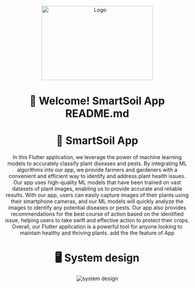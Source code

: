 
<br />
<div align="center">
  <a href="https://github.com/othneildrew/Best-README-Template">
    <img src="https://github.com/shadymohamed532001/SmartSoil/assets/126605393/ab959f5b-b246-4af1-ac7f-4422b0ea48d9" alt="Logo" width="300" height="200">
  </a>  
  
# 👋 Welcome! SmartSoil App README.md

# 📱 SmartSoil App

In this Flutter application, we leverage the power of machine learning models to accurately classify plant diseases and pests. By integrating ML algorithms into our app, we provide farmers and gardeners with a convenient and efficient way to identify and address plant health issues. Our app uses high-quality ML models that have been trained on vast datasets of plant images, enabling us to provide accurate and reliable results. With our app, users can easily capture images of their plants using their smartphone cameras, and our ML models will quickly analyze the images to identify any potential diseases or pests. Our app also provides recommendations for the best course of action based on the identified issue, helping users to take swift and effective action to protect their crops. Overall, our Flutter application is a powerful tool for anyone looking to maintain healthy and thriving plants.
add the the feature of App

# 🖥️ System design
![system design](https://github.com/shadymohamed532001/Doc/assets/126605393/2aae2522-1512-44e6-a76a-3e38401a667a)

